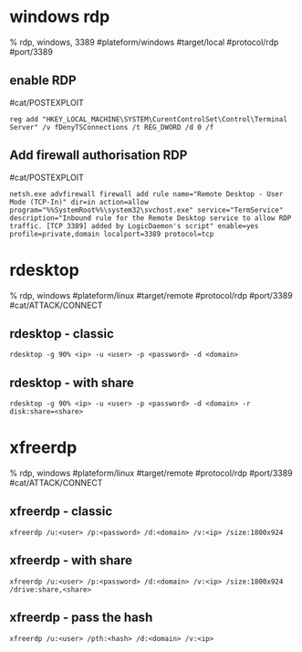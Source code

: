 # windows rdp

% rdp, windows, 3389
#plateform/windows  #target/local  #protocol/rdp #port/3389

## enable RDP
#cat/POSTEXPLOIT 
```
reg add "HKEY_LOCAL_MACHINE\SYSTEM\CurentControlSet\Control\Terminal Server" /v fDenyTSConnections /t REG_DWORD /d 0 /f
```

## Add firewall authorisation RDP
#cat/POSTEXPLOIT 
```
netsh.exe advfirewall firewall add rule name="Remote Desktop - User Mode (TCP-In)" dir=in action=allow program="%%SystemRoot%%\system32\svchost.exe" service="TermService" description="Inbound rule for the Remote Desktop service to allow RDP traffic. [TCP 3389] added by LogicDaemon's script" enable=yes profile=private,domain localport=3389 protocol=tcp
```

# rdesktop
% rdp, windows
#plateform/linux  #target/remote  #protocol/rdp #port/3389 #cat/ATTACK/CONNECT 

## rdesktop - classic
```
rdesktop -g 90% <ip> -u <user> -p <password> -d <domain>
```

## rdesktop - with share
```
rdesktop -g 90% <ip> -u <user> -p <password> -d <domain> -r disk:share=<share>
```

# xfreerdp

% rdp, windows
#plateform/linux  #target/remote  #protocol/rdp #port/3389 #cat/ATTACK/CONNECT 

## xfreerdp - classic
```
xfreerdp /u:<user> /p:<password> /d:<domain> /v:<ip> /size:1800x924
```

## xfreerdp - with share
```
xfreerdp /u:<user> /p:<password> /d:<domain> /v:<ip> /size:1800x924 /drive:share,<share>
```

## xfreerdp - pass the hash
```
xfreerdp /u:<user> /pth:<hash> /d:<domain> /v:<ip>
```

